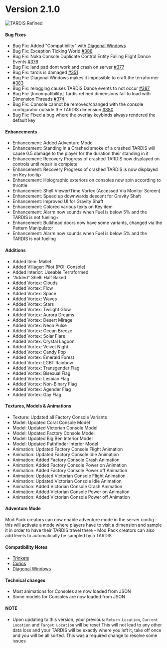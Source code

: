 # Version 2.1.0

![TARDIS Refined](https://wiki.tardisrefined.net/TARDIS-Refined-Wiki/tardis_refined_v2.png)

#### Bug Fixes
- Bug Fix: Added "Compatibility" with [Diagonal Windows](https://www.curseforge.com/minecraft/mc-mods/diagonal-windows)
- Bug Fix: Exception Ticking World [#388](https://github.com/WhoCraft/TardisRefined/issues/388)
- Bug Fix: Nuka Console Duplicate Control Entity Failing Flight Dance Events [#376](https://github.com/WhoCraft/TardisRefined/issues/376)
- Bug Fix: land pad dont work and crash on server [#377](https://github.com/WhoCraft/TardisRefined/issues/377)
- Bug Fix: tardis is damaged [#351](https://github.com/WhoCraft/TardisRefined/issues/351)
- Bug Fix: Diagonal Windows makes it impossible to craft the terraformer [#383](https://github.com/WhoCraft/TardisRefined/issues/383)
- Bug Fix: relogging causes TARDIS Dance events to not occur [#387](https://github.com/WhoCraft/TardisRefined/issues/387)
- Bug Fix: [Incompatibility] Tardis refined dimensions fail to load with Dimension Threads  [#374](https://github.com/WhoCraft/TardisRefined/issues/374)
- Bug Fix: Console cannot be removed/changed with the console configurator outside the TARDIS dimension  [#380](https://github.com/WhoCraft/TardisRefined/issues/380)
- Bug Fix: Fixed a bug where the overlay keybinds always rendered the default key

#### Enhancements
- Enhancement: Added Adventure Mode
- Enhancement: Standing in a Crashed smoke of a crashed TARDIS will cause 0.5 damage to the player for the duration their standing in it
- Enhancement: Recovery Progress of crashed TARDIS now displayed on controls until repair is complete
- Enhancement: Recovery Progress of crashed TARDIS is now displayed on Key tooltip
- Enhancement: Holographic exteriors on consoles now spin according to throttle
- Enhancement: Shell Viewer/Time Vortex (Accessed Via Monitor Screen)
- Enhancement: Speed up downwards descent for Gravity Shaft
- Enhancement: Improved UI for Gravity Shaft
- Enhancement: Colored various texts on Key item
- Enhancement: Alarm now sounds when Fuel is below 5% and the TARDIS is not fueling+
- Enhancement: Bulkhead doors now have some variants, changed via the Pattern Manipulator
- Enhancement: Alarm now sounds when Fuel is below 5% and the TARDIS is not fueling

#### Additions
- Added Item: Mallet 
- Added Villager: Pilot  (POI: Console)
- Added Interior: Useable Terraformed 
- "Added" Shell: Half Baked
- Added Vortex: Clouds
- Added Vortex: Flow
- Added Vortex: Space
- Added Vortex: Waves
- Added Vortex: Stars
- Added Vortex: Twilight Glow
- Added Vortex: Aurora Dreams
- Added Vortex: Desert Mirage
- Added Vortex: Neon Pulse
- Added Vortex: Ocean Breeze
- Added Vortex: Solar Flare
- Added Vortex: Crystal Lagoon
- Added Vortex: Velvet Night
- Added Vortex: Candy Pop
- Added Vortex: Emerald Forest
- Added Vortex: LGBT Rainbow
- Added Vortex: Transgender Flag
- Added Vortex: Bisexual Flag
- Added Vortex: Lesbian Flag
- Added Vortex: Non-Binary Flag
- Added Vortex: Agender Flag
- Added Vortex: Gay Flag

#### Textures, Models & Animations
- Texture: Updated all Factory Console Variants
- Model: Updated Coral Console Model
- Model: Updated Victorian Console Model
- Model: Updated Factory Console Model
- Model: Updated Big Ben Interior Model
- Model: Updated Pathfinder Interior Model
- Animation: Updated Factory Console Flight Animation
- Animation: Updated Factory Console Idle Animation
- Animation: Added Factory Console Crash Animation
- Animation: Added Factory Console Power on Animation
- Animation: Added Factory Console Power off Animation
- Animation: Updated Victorian Console Flight Animation
- Animation: Updated Victorian Console Idle Animation
- Animation: Added Victorian Console Crash Animation
- Animation: Added Victorian Console Power on Animation
- Animation: Added Victorian Console Power off Animation

#### Adventure Mode
Mod Pack creators can now enable adventure mode in the server config - this will activate a mode where players have to visit a dimension and sample it in order to have their TARDIS travel there - Mod Pack creators can also add levels to automatically be sampled by a TARDIS

#### Compatibility Notes
- [Trinkets](https://wiki.tardisrefined.net/extendedinventorymods.html#trinkets)
- [Curios](https://wiki.tardisrefined.net/extendedinventorymods.html#curios)
- [Diagonal Windows](https://wiki.tardisrefined.net/diagonal-blocks-windows-walls.html#diagonal-walls)


#### Technical changes
- Most animations for Consoles are now loaded from JSON
- Some models for Consoles are now loaded from JSON

#### NOTE
- Upon updating to this version, your previous: ``Return Location``, ``Current Location`` and ``Target Location`` will be reset 
This will not lead to any other data loss and your TARDIS will be exactly where you left it, take off once and you will be all sorted. This was a required change to resolve some issues


